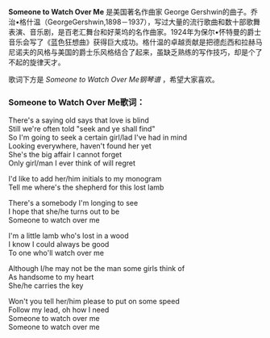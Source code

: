 

**Someone to Watch Over Me** 是美国著名作曲家 George
Gershwin的曲子。乔治•格什温（GeorgeGershwin,1898－1937），写过大量的流行歌曲和数十部歌舞表演、音乐剧，是百老汇舞台和好莱坞的名作曲家。1924年为保尔•怀特曼的爵士音乐会写了《蓝色狂想曲》获得巨大成功。格什温的卓越贡献是把德彪西和拉赫马尼诺夫的风格与美国的爵士乐风格结合了起来，虽缺乏熟练的写作技巧，却是个了不起的旋律天才。

  
歌词下方是 _Someone to Watch Over Me钢琴谱_ ，希望大家喜欢。

### Someone to Watch Over Me歌词：

There's a saying old says that love is blind  
Still we're often told "seek and ye shall find"  
So I'm going to seek a certain girl/lad I've had in mind  
Looking everywhere, haven't found her yet  
She's the big affair I cannot forget  
Only girl/man I ever think of will regret

I'd like to add her/him initials to my monogram  
Tell me where's the shepherd for this lost lamb

There's a somebody I'm longing to see  
I hope that she/he turns out to be  
Someone to watch over me

I'm a little lamb who's lost in a wood  
I know I could always be good  
To one who'll watch over me

Although I/he may not be the man some girls think of  
As handsome to my heart  
She/he carries the key

Won't you tell her/him please to put on some speed  
Follow my lead, oh how I need  
Someone to watch over me  
Someone to watch over me


